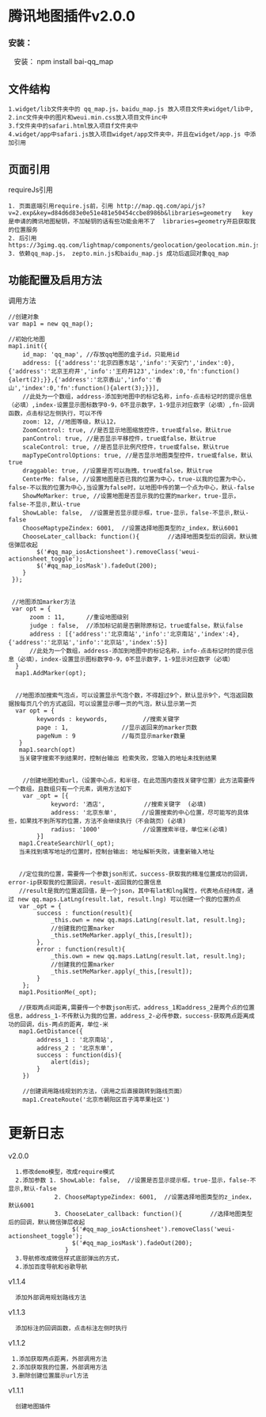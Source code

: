 腾讯地图插件v2.0.0
====

### 安装：

    安装： npm install bai-qq_map

## 文件结构


    1.widget/lib文件夹中的 qq_map.js，baidu_map.js 放入项目文件夹widget/lib中,
    2.inc文件夹中的图片和weui.min.css放入项目文件inc中
    3.f文件夹中的safari.html放入项目f文件夹中
    4.widget/app中safari.js放入项目widget/app文件夹中，并且在widget/app.js 中添加引用

## 页面引用



requireJs引用

    1. 页面底端引用require.js前，引用 http://map.qq.com/api/js?v=2.exp&key=d84d6d83e0e51e481e50454ccbe8986b&libraries=geometry   key是申请的腾讯地图秘钥，不加秘钥的话有些功能会用不了  libraries=geometry开启获取我的位置服务
    2. 后引用 https://3gimg.qq.com/lightmap/components/geolocation/geolocation.min.js
    3. 依赖qq_map.js， zepto.min.js和baidu_map.js 成功后返回对象qq_map
    
## 功能配置及启用方法


调用方法

    //创建对象
    var map1 = new qq_map();
    
    //初始化地图
    map1.init({
        id_map: 'qq_map', //存放qq地图的盒子id，只能用id
        address: [{'address':'北京四惠东站','info':'天安门','index':0}, {'address':'北京王府井','info':'王府井123','index':0,'fn':function(){alert(2);}},{'address':'北京香山','info':'香山','index':0,'fn':function(){alert(3);}}],
        //此处为一个数组，address-添加到地图中的标记名称，info-点击标记时的提示信息（必填）,index-设置显示图标数字0-9，0不显示数字，1-9显示对应数字（必填）,fn-回调函数，点击标记左侧执行，可以不传
        zoom: 12, //地图等级，默认12，
        ZoomControl: true, //是否显示地图缩放控件，true或false，默认true
        panControl: true, //是否显示平移控件，true或false，默认true
        scaleControl: true, //是否显示比例尺控件，true或false，默认true
        mapTypeControlOptions: true, //是否显示地图类型控件，true或false，默认true
        draggable: true, //设置是否可以拖拽，true或false，默认true
        CenterMe: false, //设置地图是否已我的位置为中心，true-以我的位置为中心，false-不以我的位置为中心,当设置为false时，以地图中传的第一个点为中心，默认-false
        ShowMeMarker: true, //设置地图是否显示我的位置的marker，true-显示，false-不显示,默认-true
        ShowLable: false,  //设置是否显示提示框，true-显示，false-不显示,默认-false
        ChooseMaptypeZindex: 6001,  //设置选择地图类型的z_index，默认6001
        ChooseLater_callback: function(){        //选择地图类型后的回调，默认微信弹层收起
            $('#qq_map_iosActionsheet').removeClass('weui-actionsheet_toggle');
            $('#qq_map_iosMask').fadeOut(200);
        }
     });
     
     
     //地图添加marker方法
     var opt = {
          zoom : 11,      //重设地图级别
          judge : false,  //添加标记前是否删除原标记，true或false，默认false
          address : [{'address':'北京南站','info':'北京南站','index':4},{'address':'北京站','info':'北京站','index':5}]   
          //此处为一个数组，address-添加到地图中的标记名称，info-点击标记时的提示信息（必填），index-设置显示图标数字0-9，0不显示数字，1-9显示对应数字（必填） 
      }
      map1.AddMarker(opt);
      
      
      //地图添加搜索气泡点，可以设置显示气泡个数，不得超过9个，默认显示9个，气泡返回数据按每页几个的方式返回，可以设置显示哪一页的气泡，默认显示第一页
      var opt = {
            keywords : keywords,          //搜索关键字
            page : 1,               //显示返回来的marker页数
            pageNum : 9             //每页显示marker数量
       }
       map1.search(opt)
       当关键字搜索不到结果时，控制台输出 检索失败，您输入的地址未找到结果
       
        
        //创建地图检索url，（设置中心点，和半径，在此范围内查找关键字位置）此方法需要传一个数组，且数组只有一个元素，调用方法如下
        var _opt = [{
                keyword: '酒店',           //搜索关键字  (必填)
                address: '北京东单',       //设置搜索的中心位置，尽可能写的具体些，如果找不到所写的位置，方法不会继续执行（不会跳页）(必填)
                radius: '1000'            //设置搜索半径，单位米(必填)
            }]
       map1.CreateSearchUrl(_opt);
       当未找到填写地址的位置时，控制台输出: 地址解析失败，请重新输入地址


       //定位我的位置，需要传一个参数json形式，success-获取我的精准位置成功的回调，error-ip获取我的位置回调，result-返回我的位置信息
       //result是我的位置返回值，是一个json，其中有lat和lng属性，代表地点经纬度，通过 new qq.maps.LatLng(result.lat, result.lng) 可以创建一个我的位置的点 
       var _opt = {
            success : function(result){
                _this.own = new qq.maps.LatLng(result.lat, result.lng);
                //创建我的位置marker
                _this.setMeMarker.apply(_this,[result]);
            },
            error : function(result){
                _this.own = new qq.maps.LatLng(result.lat, result.lng);
                //创建我的位置marker
                _this.setMeMarker.apply(_this,[result]);
            }
        };
       map1.PositionMe(_opt);

       //获取两点间距离,需要传一个参数json形式，address_1和address_2是两个点的位置信息，address_1-不传默认为我的位置，address_2-必传参数，success-获取两点距离成功的回调，dis-两点的距离，单位-米
       map1.GetDistance({
            address_1 : '北京南站',
            address_2 : '北京东单',
            success : function(dis){
                alert(dis);
            }
        })

        //创建调用路线规划的方法，（调用之后直接跳转到路线页面）
        map1.CreateRoute('北京市朝阳区百子湾苹果社区')
       
 更新日志
 ====
 v2.0.0

      1.修改demo模型，改成require模式
      2.添加参数 1. ShowLable: false,  //设置是否显示提示框，true-显示，false-不显示,默认-false
                 2. ChooseMaptypeZindex: 6001,  //设置选择地图类型的z_index，默认6001
                 3. ChooseLater_callback: function(){        //选择地图类型后的回调，默认微信弹层收起
                      $('#qq_map_iosActionsheet').removeClass('weui-actionsheet_toggle');
                      $('#qq_map_iosMask').fadeOut(200);
                    }
      3.导航修改成微信样式底部弹出的方式，
      4.添加百度导航和谷歌导航

 v1.1.4

      添加外部调用规划路线方法

 v1.1.3

      添加标注的回调函数，点击标注左侧时执行
 
 v1.1.2
 
     1.添加获取两点距离，外部调用方法
     2.添加获取我的位置，外部调用方法
     3.删除创建位置展示url方法

 v1.1.1
    
      创建地图插件
       
       
       
       
       
